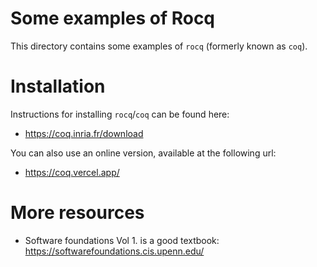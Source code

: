 # Some examples of Rocq

This directory contains some examples of `rocq` (formerly known as `coq`).

# Installation

Instructions for installing `rocq`/`coq` can be found here:
- https://coq.inria.fr/download

You can also use an online version, available at the following url:
- https://coq.vercel.app/

# More resources

- Software foundations Vol 1. is a good textbook: https://softwarefoundations.cis.upenn.edu/

